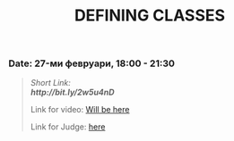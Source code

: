 <h1 align="center">DEFINING CLASSES</h1>
    <br>

<h3>Date: 27-ми февруари, 18:00 - 21:30</h3>

<blockquote>
    <p>
        <i>
            Short Link: <br> 
            <b>
                http://bit.ly/2w5u4nD
            </b> 
        </i>
    </p>
    <p>
        Link for video: 
        <a href="#">Will be here</a>
    </p>
        <p>
        Link for Judge: 
        <a href="https://judge.softuni.bg/Contests/Practice/Index/1934#0">here</a>
    </p>
</blockquote>

